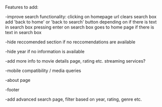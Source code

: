 Features to add:

-improve search functionality: 
    clicking on homepage url clears search box
    add 'back to home' or 'back to search' button depending on if there is text in search box
    pressing enter on search box goes to home page if there is text in search box

-hide reccomended section if no reccomendations are available 

-hide year if no information is available

-add more info to movie details page, rating etc. streaming services?

-mobile compatibility / media queries

-about page

-footer 

-add advanced search page, filter based on year, rating, genre etc.
